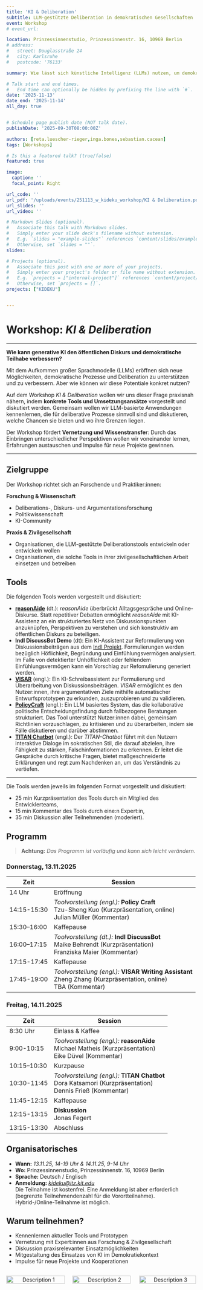 ```yaml
---
title: 'KI & Deliberation'
subtitle: LLM-gestützte Deliberation in demokratischen Gesellschaften
event: Workshop
# event_url: 

location: Prinzessinnenstudio, Prinzessinnenstr. 16, 10969 Berlin
# address:
#   street: Douglasstraße 24
#   city: Karlsruhe
#   postcode: '76133'

summary: Wie lässt sich künstliche Intelligenz (LLMs) nutzen, um demokratische Prozesse und Diskurse in liberalen Gesellschaften zu stärken und zu unterstützen?

# Talk start and end times.
#   End time can optionally be hidden by prefixing the line with `#`.
date: '2025-11-13'
date_end: '2025-11-14'
all_day: true


# Schedule page publish date (NOT talk date).
publishDate: '2025-09-30T08:00:00Z'

authors: [reta.luescher-rieger,inga.bones,sebastian.cacean]
tags: [Workshops]

# Is this a featured talk? (true/false)
featured: true

image:
  caption: ''
  focal_point: Right

url_code: ''
url_pdf: '/uploads/events/251113_w_kideku_workshop/KI & Deliberation.pdf'
url_slides: ''
url_video: ''

# Markdown Slides (optional).
#   Associate this talk with Markdown slides.
#   Simply enter your slide deck's filename without extension.
#   E.g. `slides = "example-slides"` references `content/slides/example-slides.md`.
#   Otherwise, set `slides = ""`.
slides:

# Projects (optional).
#   Associate this post with one or more of your projects.
#   Simply enter your project's folder or file name without extension.
#   E.g. `projects = ["internal-project"]` references `content/project/deep-learning/index.md`.
#   Otherwise, set `projects = []`.
projects: ["KIDEKU"]


---
```

# Workshop: *KI & Deliberation*

---
**Wie kann generative KI den öffentlichen Diskurs und demokratische Teilhabe verbessern?**


Mit dem Aufkommen großer Sprachmodelle (LLMs) eröffnen sich neue Möglichkeiten, demokratische Prozesse und Deliberation zu unterstützen und zu verbessern. Aber wie können wir diese Potentiale konkret nutzen?

Auf dem Workshop *KI & Deliberation* wollen wir uns dieser Frage praxisnah nähern, indem **konkrete Tools und Umsetzungsansätze** vorgestellt und diskutiert werden. Gemeinsam wollen wir LLM-basierte Anwendungen kennenlernen, die für deliberative Prozesse sinnvoll sind und diskutieren, welche Chancen sie bieten und wo ihre Grenzen liegen.

Der Workshop fördert **Vernetzung und Wissenstransfer**: Durch das Einbringen unterschiedlicher Perspektiven wollen wir voneinander lernen, Erfahrungen austauschen und Impulse für neue Projekte gewinnen.

---

## Zielgruppe

Der Workshop richtet sich an Forschende und Praktiker:innen:

**Forschung & Wissenschaft**

- Deliberations-, Diskurs- und Argumentationsforschung
- Politikwissenschaft
- KI-Community

**Praxis & Zivilgesellschaft**

- Organisationen, die LLM-gestützte Deliberationstools entwickeln oder entwickeln wollen
- Organisationen, die solche Tools in ihrer zivilgesellschaftlichen Arbeit einsetzen und betreiben

## Tools

Die folgenden Tools werden vorgestellt und diskutiert:

- [**reasonAide**](https://www.faktor-d.org/projekte/reasonaide) (dt.): *reasonAide* überbrückt Alltagsgespräche und Online-Diskurse. Statt repetitiver Debatten ermöglicht *reasonAide* mit KI-Assistenz an ein strukturiertes Netz von Diskussionspunkten anzuknüpfen, Perspektiven zu verstehen und sich konstruktiv am öffentlichen Diskurs zu beteiligen.
- **IndI DiscussBot Demo** (dt): Ein KI-Assistent zur Reformulierung von Diskussionsbeiträgen aus dem [IndI Projekt](https://www.diid.hhu.de/forschung/projekte/indi). Formulierungen werden bezüglich Höflichkeit, Begründung und Einfühlungsvermögen analysiert. Im Falle von detektierter Unhöflichkeit oder fehlendem Einfühlungsvermögen kann ein Vorschlag zur Refomulierung generiert werden.
- [**VISAR**](https://dl.acm.org/doi/pdf/10.1145/3586183.3606800) (engl.): Ein KI-Schreibassistent zur Formulierung und Überarbeitung von Diskussionsbeiträgen. *VISAR* ermöglicht es den Nutzer:innen, ihre argumentativen Ziele mithilfe automatischer Entwurfsprototypen zu erkunden, auszuprobieren und zu validieren.
- [**PolicyCraft**](https://arxiv.org/abs/2409.15644) (engl.): Ein LLM basiertes System, das die kollaborative politische Entscheidungsfindung durch fallbezogene Beratungen strukturiert. Das Tool unterstützt Nutzer\:innen dabei, gemeinsam Richtlinien vorzuschlagen, zu kritisieren und zu überarbeiten, indem sie Fälle diskutieren und darüber abstimmen.
- [**TITAN Chatbot**](https://www.titanthinking.eu/post/exploring-titan-s-approach-to-integrating-socratic-thinking-and-ai-in-chatbot-dialogue) (engl.): Der *TITAN-Chatbot* führt mit den Nutzern interaktive Dialoge im sokratischen Stil, die darauf abzielen, ihre Fähigkeit zu stärken, Falschinformationen zu erkennen. Er leitet die Gespräche durch kritische Fragen, bietet maßgeschneiderte Erklärungen und regt zum Nachdenken an, um das Verständnis zu vertiefen.
---

Die Tools werden jeweils im folgenden Format vorgestellt und diskutiert:

+ 25 min Kurzpräsentation des Tools durch ein Mitglied des Entwicklerteams,
+ 15 min Kommentar des Tools durch eine\:n Expert\:in,
+ 35 min Diskussion aller Teilnehmenden (moderiert).

##  Programm

> **Achtung:** *Das Programm ist vorläufig und kann sich leicht verändern.*


### Donnerstag, 13.11.2025

| Zeit | Session |
|--------|---------|
| 14 Uhr      | Eröffnung |
| 14:15-15:30 | *Toolvorstellung (engl.):* **Policy Craft**<br>Tzu-Sheng Kuo (Kurzpräsentation, online)<br>Julian Müller (Kommentar) |
| 15:30–16:00 | Kaffepause |
| 16:00–17:15 | *Toolvorstellung (dt.):* **IndI DiscussBot**<br>Maike Behrendt (Kurzpräsentation)<br>Franziska Maier (Kommentar) |
| 17:15-17:45 | Kaffepause |
| 17:45-19:00 | *Toolvorstellung (engl.):* **VISAR Writing Assistant**<br>Zheng Zhang (Kurzpräsentation, online)<br>TBA (Kommentar) |

### Freitag, 14.11.2025

| Zeit | Session |
|--------|---------|
| 8:30 Uhr    | Einlass & Kaffee |
| 9:00-10:15  | *Toolvorstellung (engl.):* **reasonAide**<br>Michael Matheis (Kurzpräsentation)<br>Eike Düvel (Kommentar) |
| 10:15–10:30 | Kurzpause |
| 10:30-11:45 | *Toolvorstellung (engl.):* **TITAN Chatbot**<br>Dora Katsamori (Kurzpräsentation)<br>Dennis Frieß (Kommentar) |
| 11:45-12:15 | Kaffepause |
| 12:15-13:15 | **Diskussion** <br> Jonas Fegert |
| 13:15-13:30 | Abschluss |



## Organisatorisches

- **Wann:** *13.11.25, 14-19 Uhr & 14.11.25, 9-14 Uhr*
- **Wo:** Prinzessinnenstudio, Prinzessinnenstr. 16, 10969 Berlin
- **Sprache:** Deutsch / Englisch
- **Anmeldung:** *kideku@itz.kit.edu*  
  Die Teilnahme ist kostenfrei. Eine Anmeldung ist aber erforderlich (begrenzte Teilnehmendenzahl für die Vorortteilnahme).  
  Hybrid-/Online-Teilnahme ist möglich.

## Warum teilnehmen?

- Kennenlernen aktueller Tools und Prototypen
- Vernetzung mit Expert:innen aus Forschung & Zivilgesellschaft
- Diskussion praxisrelevanter Einsatzmöglichkeiten
- Mitgestaltung des Einsatzes von KI im Demokratiekontext
- Impulse für neue Projekte und Kooperationen

<div style="display: flex; flex-wrap: wrap; justify-content: space-around; gap: 20px; margin-top: 30px;">
  <div style="flex: 1; min-width: 100px; text-align: center;">
    <img src="/uploads/events/251113_w_kideku_workshop/BMBFSFJ_de_v1_farbig.png" alt="Description 1" style="width: 100%; max-width: 300px; height: auto;">
  </div>
  <div style="flex: 1; min-width: 100px; text-align: center;">
    <img src="/uploads/events/251113_w_kideku_workshop/fzi-logo.jpg" alt="Description 2" style="width: 100%; max-width: 200px; height: auto;">
  </div>
  <div style="flex: 1; min-width: 100px; text-align: center;">
    <img src="/uploads/events/251113_w_kideku_workshop/kit-logo.jpg" alt="Description 3" style="width: 100%; max-width: 150px; height: auto;">
  </div>
</div>